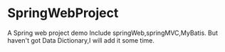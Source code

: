 # SpringWebProject
A Spring web project demo
Include springWeb,springMVC,MyBatis.
But haven't got Data Dictionary,I will add it some time.

